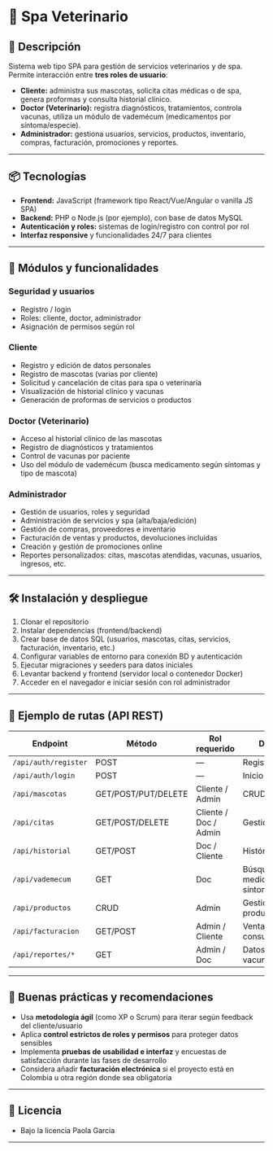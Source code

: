 

# 🐾 Spa Veterinario

## 📄 Descripción

Sistema web tipo SPA para gestión de servicios veterinarios y de spa. Permite interacción entre **tres roles de usuario**:

* **Cliente:** administra sus mascotas, solicita citas médicas o de spa, genera proformas y consulta historial clínico.
* **Doctor (Veterinario):** registra diagnósticos, tratamientos, controla vacunas, utiliza un módulo de vademécum (medicamentos por síntoma/especie).
* **Administrador:** gestiona usuarios, servicios, productos, inventario, compras, facturación, promociones y reportes.
---

## 📦 Tecnologías

* **Frontend:** JavaScript (framework tipo React/Vue/Angular o vanilla JS SPA)
* **Backend:** PHP o Node.js (por ejemplo), con base de datos MySQL
* **Autenticación y roles:** sistemas de login/registro con control por rol
* **Interfaz responsive** y funcionalidades 24/7 para clientes 
---

## 🧩 Módulos y funcionalidades

### Seguridad y usuarios

* Registro / login
* Roles: cliente, doctor, administrador
* Asignación de permisos según rol

### Cliente

* Registro y edición de datos personales
* Registro de mascotas (varias por cliente)
* Solicitud y cancelación de citas para spa o veterinaria
* Visualización de historial clínico y vacunas
* Generación de proformas de servicios o productos

### Doctor (Veterinario)

* Acceso al historial clínico de las mascotas
* Registro de diagnósticos y tratamientos
* Control de vacunas por paciente
* Uso del módulo de vademécum (busca medicamento según síntomas y tipo de mascota)

### Administrador

* Gestión de usuarios, roles y seguridad
* Administración de servicios y spa (alta/baja/edición)
* Gestión de compras, proveedores e inventario
* Facturación de ventas y productos, devoluciones incluidas
* Creación y gestión de promociones online
* Reportes personalizados: citas, mascotas atendidas, vacunas, usuarios, ingresos, etc. 

---

## 🛠 Instalación y despliegue

1. Clonar el repositorio
2. Instalar dependencias (frontend/backend)
3. Crear base de datos SQL (usuarios, mascotas, citas, servicios, facturación, inventario, etc.)
4. Configurar variables de entorno para conexión BD y autenticación
5. Ejecutar migraciones y seeders para datos iniciales
6. Levantar backend y frontend (servidor local o contenedor Docker)
7. Acceder en el navegador e iniciar sesión con rol administrador

---

## 🔧 Ejemplo de rutas (API REST)

| Endpoint             | Método              | Rol requerido         | Descripción                                  |
| -------------------- | ------------------- | --------------------- | -------------------------------------------- |
| `/api/auth/register` | POST                | —                     | Registro de usuario                          |
| `/api/auth/login`    | POST                | —                     | Inicio de sesión                             |
| `/api/mascotas`      | GET/POST/PUT/DELETE | Cliente / Admin       | CRUD mascotas                                |
| `/api/citas`         | GET/POST/DELETE     | Cliente / Doc / Admin | Gestión de citas                             |
| `/api/historial`     | GET/POST            | Doc / Cliente         | Histórico clínico                            |
| `/api/vademecum`     | GET                 | Doc                   | Búsqueda de medicamentos por síntoma/especie |
| `/api/productos`     | CRUD                | Admin                 | Gestión de productos/inventario              |
| `/api/facturacion`   | GET/POST            | Admin / Cliente       | Venta, devolución, consulta facturas         |
| `/api/reportes/*`    | GET                 | Admin / Doc           | Datos estadísticos, vacunas, ventas          |


---

## 🎯 Buenas prácticas y recomendaciones

* Usa **metodología ágil** (como XP o Scrum) para iterar según feedback del cliente/usuario
* Aplica **control estrictos de roles y permisos** para proteger datos sensibles
* Implementa **pruebas de usabilidad e interfaz** y encuestas de satisfacción durante las fases de desarrollo 
* Considera añadir **facturación electrónica** si el proyecto está en Colombia u otra región donde sea obligatoria 

---

## 📝 Licencia

* Bajo la licencia Paola Garcia
---



